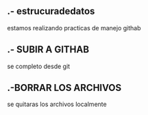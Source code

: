 ## .- estrucuradedatos
estamos realizando practicas de manejo githab
## .- SUBIR A GITHAB
se completo desde git
## .-BORRAR LOS ARCHIVOS 
se quitaras los archivos localmente
